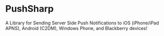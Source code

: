 PushSharp
=========

A Library for Sending Server Side Push Notifications to iOS (iPhone/iPad APNS), Android (C2DM), Windows Phone, and Blackberry devices!
